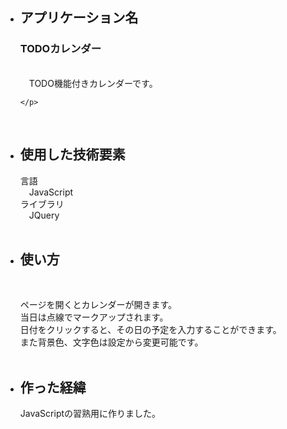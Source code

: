 <ul>
  <li><h2>アプリケーション名</h2></li>
    <p>
      <h3>TODOカレンダー</h3><br>
      <a>&emsp;TODO機能付きカレンダーです。</a><br>
      
    </p>
  <br>
  <li><h2>使用した技術要素</h2></li>
    <a>言語</a><br>
    <a>&emsp;JavaScript</a><br>
    <a>ライブラリ</a><br>
    <a>&emsp;JQuery</a><br>
    <br>
  <li><h2>使い方</h2></li>
  <br>
    <p>
        <a>
        ページを開くとカレンダーが開きます。<br>
        当日は点線でマークアップされます。<br>
        日付をクリックすると、その日の予定を入力することができます。<br>
        また背景色、文字色は設定から変更可能です。<br>
        </a><br>
    </p>
  <li><h2>作った経緯</h2></li>
    <p>
      JavaScriptの習熟用に作りました。<br>
    </p>
</ul>
　
